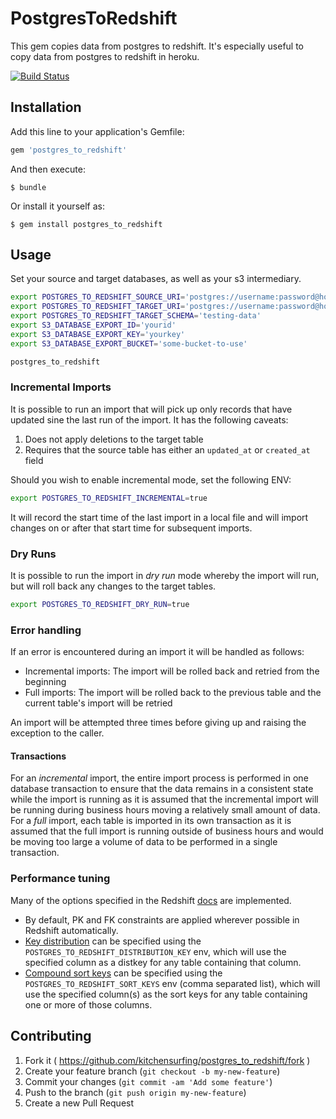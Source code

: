# PostgresToRedshift

This gem copies data from postgres to redshift. It's especially useful to copy data from postgres to redshift in heroku.

[![Build Status](https://travis-ci.org/kitchensurfing/postgres_to_redshift.svg?branch=master)](https://travis-ci.org/kitchensurfing/postgres_to_redshift)

## Installation

Add this line to your application's Gemfile:

```ruby
gem 'postgres_to_redshift'
```

And then execute:

    $ bundle

Or install it yourself as:

    $ gem install postgres_to_redshift

## Usage

Set your source and target databases, as well as your s3 intermediary.

```bash
export POSTGRES_TO_REDSHIFT_SOURCE_URI='postgres://username:password@host:port/database-name'
export POSTGRES_TO_REDSHIFT_TARGET_URI='postgres://username:password@host:port/database-name'
export POSTGRES_TO_REDSHIFT_TARGET_SCHEMA='testing-data'
export S3_DATABASE_EXPORT_ID='yourid'
export S3_DATABASE_EXPORT_KEY='yourkey'
export S3_DATABASE_EXPORT_BUCKET='some-bucket-to-use'

postgres_to_redshift
```

### Incremental Imports

It is possible to run an import that will pick up only records that have updated sine the last run of the import. It has the following caveats:

1. Does not apply deletions to the target table
1. Requires that the source table has either an `updated_at` or `created_at` field

Should you wish to enable incremental mode, set the following ENV:

```bash
export POSTGRES_TO_REDSHIFT_INCREMENTAL=true
```

It will record the start time of the last import in a local file and will import changes on or after that start time for subsequent imports.

### Dry Runs

It is possible to run the import in _dry run_ mode whereby the import will run, but will roll back any changes to the target tables.

```bash
export POSTGRES_TO_REDSHIFT_DRY_RUN=true
```

### Error handling

If an error is encountered during an import it will be handled as follows:

* Incremental imports: The import will be rolled back and retried from the beginning
* Full imports: The import will be rolled back to the previous table and the current table's import will be retried

An import will be attempted three times before giving up and raising the exception to the caller.

#### Transactions

For an _incremental_ import, the entire import process is performed in one database transaction to ensure that the data remains in a consistent state while the import is running as it is assumed that the incremental import will be running during business hours moving a relatively small amount of data. For a _full_ import, each table is imported in its own transaction as it is assumed that the full import is running outside of business hours and would be moving too large a volume of data to be performed in a single transaction.

### Performance tuning

Many of the options specified in the Redshift [docs](https://docs.aws.amazon.com/redshift/latest/dg/t_Creating_tables.html) are implemented.

- By default, PK and FK constraints are applied wherever possible in Redshift automatically.
- [Key distribution](https://docs.aws.amazon.com/redshift/latest/dg/t_Distributing_data.html) can be specified using the `POSTGRES_TO_REDSHIFT_DISTRIBUTION_KEY` env, which will use the specified column as a distkey for any table containing that column.
- [Compound sort keys](https://docs.aws.amazon.com/redshift/latest/dg/t_Sorting_data.html) can be specified using the `POSTGRES_TO_REDSHIFT_SORT_KEYS` env (comma separated list), which will use the specified column(s) as the sort keys for any table containing one or more of those columns.

## Contributing

1. Fork it ( https://github.com/kitchensurfing/postgres_to_redshift/fork )
2. Create your feature branch (`git checkout -b my-new-feature`)
3. Commit your changes (`git commit -am 'Add some feature'`)
4. Push to the branch (`git push origin my-new-feature`)
5. Create a new Pull Request
